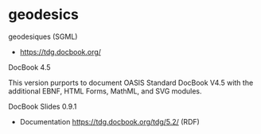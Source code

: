 # geodesics
geodesiques (SGML)


- https://tdg.docbook.org/

DocBook 4.5

This version purports to document OASIS Standard DocBook V4.5 with the additional EBNF, HTML Forms, MathML, and SVG modules.


DocBook Slides 0.9.1


- Documentation https://tdg.docbook.org/tdg/5.2/ (RDF)
